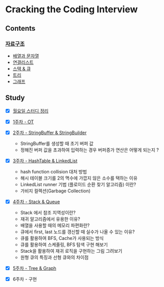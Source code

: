 # Cracking the Coding Interview

## Contents

### [자료구조](https://www.notion.so/seokrae/3ec9f311bd3a4fc883440e7363fa9a2c)

* [배열과 문자열](https://github.com/SeokRae/spring/tree/ce2dda9d2446b6741cc3fcde4105ce9d17e10ae2/java/contents/cci/array_string.md)
* [연결리스트](https://github.com/SeokRae/spring/tree/ce2dda9d2446b6741cc3fcde4105ce9d17e10ae2/java/contents/cci/linked_list.md)
* [스택 & 큐](https://github.com/SeokRae/spring/tree/ce2dda9d2446b6741cc3fcde4105ce9d17e10ae2/java/contents/cci/stack_queue.md)
* [트리](https://github.com/SeokRae/spring/tree/ce2dda9d2446b6741cc3fcde4105ce9d17e10ae2/java/contents/cci/tree.md)
* [그래프](https://github.com/SeokRae/spring/tree/ce2dda9d2446b6741cc3fcde4105ce9d17e10ae2/java/contents/cci/graph.md)

## Study

* [x] [월요일 스터디 정리](https://www.notion.so/seokrae/2020-4db5e56dc5024889a721b4c39760aad5)
* [x] [1주차 - OT](https://github.com/SeokRae/spring/tree/ce2dda9d2446b6741cc3fcde4105ce9d17e10ae2/java/contents/study/20210118.md)
* [x] [2주차 - StringBuffer & StringBuilder](https://github.com/SeokRae/spring/tree/ce2dda9d2446b6741cc3fcde4105ce9d17e10ae2/java/contents/study/20210125.md)
  * StringBuffer를 생성할 때 초기 버퍼 값
  * 정해진 버퍼 값을 초과하여 입력하는 경우 버퍼증가 연산은 어떻게 되는지 ?
* [x] [3주차 - HashTable & LinkedList](https://github.com/SeokRae/spring/tree/ce2dda9d2446b6741cc3fcde4105ce9d17e10ae2/java/contents/study/20210208.md)
  * hash function collision 대처 방법
  * 해시 테이블 크기를 2의 멱수에 가깝지 않은 소수를 택하는 이유
  * LinkedList runner 기법 \(플로이드 순환 찾기 알고리즘\) 이란?
  * 가비지 컬렉션\(Garbage Collection\)
* [x] [4주차 - Stack & Queue](https://github.com/SeokRae/spring/tree/ce2dda9d2446b6741cc3fcde4105ce9d17e10ae2/java/contents/study/20210215.md)
  * Stack 에서 참조 지역성이란?
  * 재귀 알고리즘에서 유용한 이유?
  * 배열을 사용할 때의 메모리 파편화란?
  * 큐에서 first, last 노드를 갱신할 때 실수가 나올 수 있는 이유?
  * 큐를 활용하여 BFS, Cache가 사용되는 방식
  * 큐를 활용하여 스케줄링, BFS 탐색 구현 해보기
  * Stack을 활용하여 재귀 로직을 구현하는 그림 그려보기
  * 원형 큐의 특징과 선형 큐와의 차이점
* [x] [5주차 - Tree & Graph](https://github.com/SeokRae/spring/tree/ce2dda9d2446b6741cc3fcde4105ce9d17e10ae2/java/contents/study/20210222.md)
* [x] 6주차 - 구현

